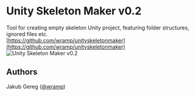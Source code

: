 # **Unity Skeleton Maker v0.2**
Tool for creating empty skeleton Unity project, featuring folder structures, ignored files etc.   
[https://github.com/wramp/unityskeletonmaker](https://github.com/wramp/unityskeletonmaker)   
![Unity Skeleton Maker v0.2](https://camo.githubusercontent.com/7919f62c6c3ca34bbcd1b436b353fcdb0e69ceb0/68747470733a2f2f6d656469612e67697068792e636f6d2f6d656469612f4d583972346a4f5453745565412f67697068792e676966)   

Authors
--- 
Jakub Gereg ([@wramp](https://github.com/wramp))   
